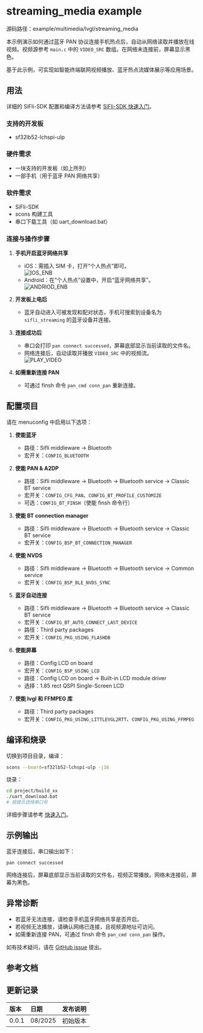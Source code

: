 # streaming_media example

源码路径：example/multimedia/lvgl/streaming_media

本示例演示如何通过蓝牙 PAN 协议连接手机热点后，自动从网络读取并播放在线视频。视频源参考 `main.c` 中的 `VIDEO_SRC` 数组。在网络未连接前，屏幕显示黑色。

基于此示例，可实现如智能终端联网视频播放、蓝牙热点流媒体展示等应用场景。

## 用法

详细的 SiFli-SDK 配置和编译方法请参考 [SiFli-SDK 快速入门](https://docs.sifli.com/projects/sdk/latest/sf32lb52x/quickstart/index.html)。

### 支持的开发板

- sf32lb52-lchspi-ulp

### 硬件需求

- 一块支持的开发板（如上所列）
- 一部手机（用于蓝牙 PAN 网络共享）

### 软件需求

- SiFli-SDK
- scons 构建工具
- 串口下载工具（如 uart_download.bat）

### 连接与操作步骤

1. **手机开启蓝牙网络共享**  
   - iOS：需插入 SIM 卡，打开“个人热点”即可。  
     ![IOS_ENB](./assets/ios_enable_pan.png)
   - Android：在“个人热点”设置中，开启“蓝牙网络共享”。  
     ![ANDRIOD_ENB](./assets/android_enable_pan.png)

2. **开发板上电后**  
   - 蓝牙自动进入可被发现和配对状态，手机可搜索到设备名为 `sifli_streaming` 的蓝牙设备并连接。

3. **连接成功后**  
   - 串口会打印 `pan connect successed`，屏幕底部显示当前读取的文件名。
   - 网络连接后，自动读取并播放 `VIDEO_SRC` 中的视频流。  
     ![PLAY_VIDEO](./assets/play_online_streaming_video.png)

4. **如需重新连接 PAN**  
   - 可通过 finsh 命令 `pan_cmd conn_pan` 重新连接。

## 配置项目

请在 menuconfig 中启用以下选项：

1. **使能蓝牙**
   - 路径：Sifli middleware → Bluetooth
   - 宏开关：`CONFIG_BLUETOOTH`

2. **使能 PAN & A2DP**
   - 路径：Sifli middleware → Bluetooth → Bluetooth service → Classic BT service
   - 宏开关：`CONFIG_CFG_PAN`、`CONFIG_BT_PROFILE_CUSTOMIZE`
   - 可选：`CONFIG_BT_FINSH`（使能 finsh 命令行）

3. **使能 BT connection manager**
   - 路径：Sifli middleware → Bluetooth → Bluetooth service → Classic BT service
   - 宏开关：`CONFIG_BSP_BT_CONNECTION_MANAGER`

4. **使能 NVDS**
   - 路径：Sifli middleware → Bluetooth → Bluetooth service → Common service
   - 宏开关：`CONFIG_BSP_BLE_NVDS_SYNC`

5. **蓝牙自动连接**
   - 路径：Sifli middleware → Bluetooth → Bluetooth service → Classic BT service
   - 宏开关：`CONFIG_BT_AUTO_CONNECT_LAST_DEVICE`
   - 路径：Third party packages
   - 宏开关：`CONFIG_PKG_USING_FLASHDB`

6. **使能屏幕**
   - 路径：Config LCD on board
   - 宏开关：`CONFIG_BSP_USING_LCD`
   - 路径：Config LCD on board → Built-in LCD module driver
   - 选择：1.85 rect QSPI Single-Screen LCD

7. **使能 lvgl 和 FFMPEG 库**
   - 路径：Third party packages
   - 宏开关：`CONFIG_PKG_USING_LITTLEVGL2RTT`、`CONFIG_PKG_USING_FFMPEG`

## 编译和烧录

切换到项目目录，编译：

```bash
scons --board=sf32lb52-lchspi-ulp -j16
```

烧录：

```bash
cd project/build_xx
./uart_download.bat
# 按提示选择串口号
```

详细步骤请参考 [快速入门](/quickstart/get-started.md)。

## 示例输出

蓝牙连接后，串口输出如下：

```
pan connect successed
```

网络连接后，屏幕底部显示当前读取的文件名，视频正常播放。网络未连接前，屏幕为黑色。

## 异常诊断

- 若蓝牙无法连接，请检查手机蓝牙网络共享是否开启。
- 若视频无法播放，请确认网络已连接，且视频源地址可访问。
- 如需重新连接 PAN，可通过 finsh 命令 `pan_cmd conn_pan` 操作。

如有技术疑问，请在 [GitHub issue](https://github.com/OpenSiFli/SiFli-SDK/issues) 提出。

## 参考文档


## 更新记录

| 版本   | 日期     | 发布说明   |
|:------|:--------|:----------|
| 0.0.1 | 08/2025 | 初始版本   |